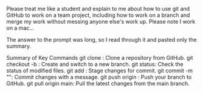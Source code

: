 Please treat me like a student and explain to me about how to use git and GitHub to work on a team project, including how to work on a branch and merge my work without messing anyone else's work up. Please note I work on a mac...

The answer to the prompt was long, so I read through it and pasted only the summary. 

Summary of Key Commands
git clone <repo-url>: Clone a repository from GitHub.
git checkout -b <branch-name>: Create and switch to a new branch.
git status: Check the status of modified files.
git add <file>: Stage changes for commit.
git commit -m "<message>": Commit changes with a message.
git push origin <branch-name>: Push your branch to GitHub.
git pull origin main: Pull the latest changes from the main branch.

